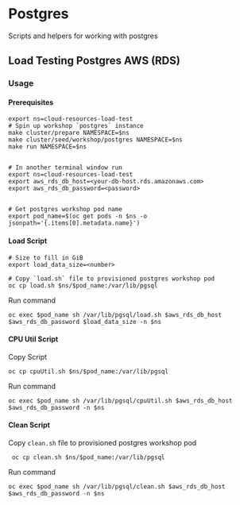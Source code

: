 # Postgres 

Scripts and helpers for working with postgres 

## Load Testing Postgres AWS (RDS)
### Usage 
#### Prerequisites
```
export ns=cloud-resources-load-test
# Spin up workshop `postgres` instance
make cluster/prepare NAMESPACE=$ns
make cluster/seed/workshop/postgres NAMESPACE=$ns
make run NAMESPACE=$ns


# In another terminal window run
export ns=cloud-resources-load-test
export aws_rds_db_host=<your-db-host.rds.amazonaws.com>
export aws_rds_db_password=<password>


# Get postgres workshop pod name
export pod_name=$(oc get pods -n $ns -o jsonpath='{.items[0].metadata.name}')
```
#### Load Script


```
# Size to fill in GiB
export load_data_size=<number>

# Copy `load.sh` file to provisioned postgres workshop pod  
oc cp load.sh $ns/$pod_name:/var/lib/pgsql
```
Run command
``` 
oc exec $pod_name sh /var/lib/pgsql/load.sh $aws_rds_db_host $aws_rds_db_password $load_data_size -n $ns
```
#### CPU Util Script
Copy Script 
```
oc cp cpuUtil.sh $ns/$pod_name:/var/lib/pgsql
```
Run command
```
oc exec $pod_name sh /var/lib/pgsql/cpuUtil.sh $aws_rds_db_host $aws_rds_db_password -n $ns
```
#### Clean Script
Copy `clean.sh` file to provisioned postgres workshop pod  
```
 oc cp clean.sh $ns/$pod_name:/var/lib/pgsql
```
Run command
``` 
oc exec $pod_name sh /var/lib/pgsql/clean.sh $aws_rds_db_host $aws_rds_db_password -n $ns
```